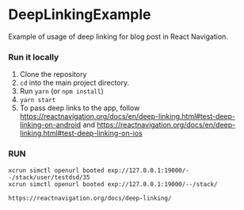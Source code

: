 # DeepLinkingExample
Example of usage of deep linking for blog post in React Navigation.

### Run it locally

1. Clone the repository
2. `cd` into the main project directory.
3. Run `yarn` (or `npm install`)
4. `yarn start`
5. To pass deep links to the app, follow https://reactnavigation.org/docs/en/deep-linking.html#test-deep-linking-on-android and https://reactnavigation.org/docs/en/deep-linking.html#test-deep-linking-on-ios





### RUN
```text
xcrun simctl openurl booted exp://127.0.0.1:19000/--/stack/user/testdsd/35
xcrun simctl openurl booted exp://127.0.0.1:19000/--/stack/

https://reactnavigation.org/docs/deep-linking/
```
